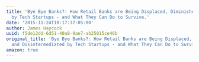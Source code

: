 ```yaml
---
title: 'Bye Bye Banks?: How Retail Banks are Being Displaced, Diminished and Disintermediated
  by Tech Startups - and What They Can Do to Survive.'
date: '2015-11-24T10:17:37-05:00'
author: James Haycock
uuid: f5de12dd-6d51-40a8-9ae7-ab25015ce46b
original_title: 'Bye Bye Banks?: How Retail Banks are Being Displaced, Diminished
  and Disintermediated by Tech Startups - and What They Can Do to Survive.'
amazon: true
---
```



